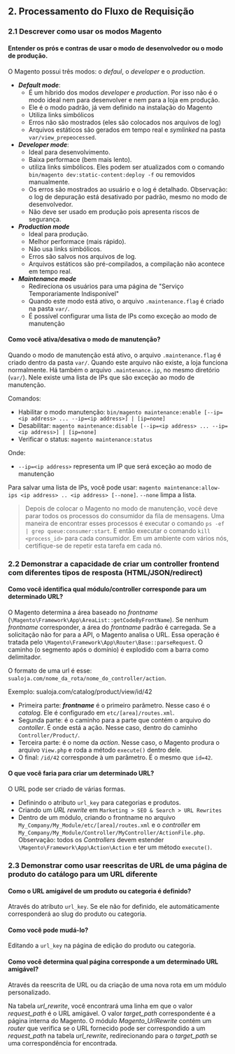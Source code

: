 ## 2. Processamento do Fluxo de Requisição

### 2.1 Descrever como usar os modos Magento

#### Entender os prós e contras de usar o modo de desenvolvedor ou o modo de produção. 

O Magento possui três modos: o _defaul_, o _developer_ e o _production_.

- **_Default mode_**: 
  - É um híbrido dos modos _developer_ e _production_. Por isso não é o modo ideal nem para desenvolver e nem para a loja em produção.
  - Ele é o modo padrão, já vem definido na instalação do Magento
  - Utiliza links simbólicos
  - Erros não são mostrados (eles são colocados nos arquivos de log)
  - Arquivos estáticos são gerados em tempo real e _symlinked_ na pasta `var/view_prepeocessed`.
- **_Developer mode_**:
  - Ideal para desenvolvimento.
  - Baixa performace (bem mais lento).
  - utiliza links simbólicos. Eles podem ser atualizados com o comando `bin/magento dev:static-content:deploy -f` ou removidos manualmente.
  - Os erros são mostrados ao usuário e o log é detalhado. Observação: o log de depuração está desativado por padrão, mesmo no modo de desenvolvedor.
  - Não deve ser usado em produção pois apresenta riscos de segurança.
- **_Production mode_**
  - Ideal para produção.
  - Melhor performace (mais rápido).
  - Não usa links simbólicos.
  - Erros são salvos nos arquivos de log.
  - Arquivos estáticos são pré-compilados, a compilação não acontece em tempo real.
- **_Maintenance mode_**
  - Redireciona os usuários para uma página de "Serviço Temporariamente Indisponível"
  - Quando este modo está ativo, o arquivo `.maintenance.flag` é criado na pasta `var/`.
  - É possível configurar uma lista de IPs como exceção ao modo de manutenção

#### Como você ativa/desativa o modo de manutenção?

Quando o modo de manutenção está ativo, o arquivo `.maintenance.flag` é criado dentro da pasta `var/`. Quando este arquivo não existe, a loja funciona normalmente.
Há também o arquivo `.maintenance.ip`, no mesmo diretório (`var/`). Nele existe uma lista de IPs que são exceção ao modo de manutenção.

Comandos:
- Habilitar o modo manutenção: `bin/magento maintenance:enable [--ip=<ip address> ... --ip=<ip address>] | [ip=none]` 
- Desabilitar: `magento maintenance:disable [--ip=<ip address> ... --ip=<ip address>] | [ip=none]`
- Verificar o status: `magento maintenance:status`

Onde:
- `--ip=<ip address>` representa um IP que será exceção ao modo de manutenção

Para salvar uma lista de IPs, você pode usar: `magento maintenance:allow-ips <ip address> .. <ip address> [--none]`. `--none` limpa a lista.

> Depois de colocar o Magento no modo de manutenção, você deve parar todos os processos do consumidor da fila de mensagens.
> Uma maneira de encontrar esses processos é executar o comando `ps -ef | grep queue:consumer:start`. E então executar o comando `kill <process_id>` para cada consumidor. Em um ambiente com vários nós, certifique-se de repetir esta tarefa em cada nó.


### 2.2  Demonstrar a capacidade de criar um controller frontend com diferentes tipos de resposta (HTML/JSON/redirect)

#### Como você identifica qual módulo/controller corresponde para um determinado URL? 

O Magento determina a área baseado no _frontname_ (`\Magento\Framework\App\AreaList::getCodeByFrontName`). Se nenhum _frontname_ corresponder, a área do _frontname_ padrão é carregada.
Se a solicitação não for para a API, o Magento analisa o URL. Essa operação é tratada pelo `\Magento\Framework\App\Router\Base::parseRequest`. O caminho (o segmento após o domínio) é explodido com a barra como delimitador.

O formato de uma url é esse: `sualoja.com/nome_da_rota/nome_do_controller/action`.

Exemplo: sualoja.com/catalog/product/view/id/42
- Primeira parte: **_frontname_** é o primeiro parâmetro. Nesse caso é o _catalog_. Ele é configurado em `etc/[area]/routes.xml`. 
- Segunda parte: é o caminho para a parte que contém o arquivo do _contoller_. É onde está a ação. Nesse caso, dentro do caminho `Controller/Product/`.
- Terceira parte: é o nome da _action_. Nesse caso, o Magento produra o arquivo `View.php` e roda a método `execute()` dentro dele.
- O final: `/id/42` corresponde à um parâmetro. É o mesmo que `id=42`.


#### O que você faria para criar um determinado URL?
O URL pode ser criado de várias formas.
- Definindo o atributo `url_key` para categorias e produtos.
- Criando um _URL rewrite_ em `Marketing > SEO & Search > URL Rewrites`
- Dentro de um módulo, criando o frontname no arquivo `My_Company/My_Module/etc/[area]/routes.xml` e o _controller_ em `My_Company/My_Module/Controller/MyController/ActionFile.php`. Observação: todos os _Controllers_ devem estender `\Magento\Framework\App\Action\Action` e ter um método `execute()`.


### 2.3  Demonstrar como usar reescritas de URL de uma página de produto do catálogo para um URL diferente

#### Como o URL amigável de um produto ou categoria é definido? 

Através do atributo `url_key`. Se ele não for definido, ele automáticamente corresponderá ao slug do produto ou categoria.

#### Como você pode mudá-lo? 

Editando a `url_key` na página de edição do produto ou categoria.

#### Como você determina qual página corresponde a um determinado URL amigável?

Através da reescrita de URL ou da criação de uma nova rota em um módulo personalizado.

Na tabela _url_rewrite_, você encontrará uma linha em que o valor _request_path_ é o URL amigável. O valor _target_path_ correspondente é a página interna do Magento. O módulo _Magento_UrlRewrite_ contém um _router_ que verifica se o URL fornecido pode ser correspondido a um _request_path_ na tabela _url_rewrite_, redirecionando para o _target_path_ se uma correspondência for encontrada.
